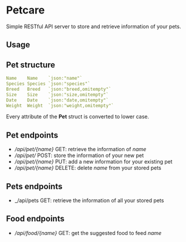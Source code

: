 # Petcare

Simple RESTful API server to store and retrieve information of your pets.

## Usage

## Pet structure
  ```yaml
  Name    Name    `json:"name"`
  Species Species `json:"species"`
  Breed   Breed   `json:"breed,omitempty"`
  Size    Size    `json:"size,omitempty"`
  Date    Date    `json:"date,omitempty"`
  Weight  Weight  `json:"weight,omitempty"`
   ```
 Every attribute of the __Pet__ struct is converted to lower case.


## Pet endpoints
- _/api/pet/{name}_ GET: retrieve the information of _name_
- _/api/pet/_ POST: store the information of your new pet
- _/api/pet/{name}_ PUT: add a new information for your existing pet
- _/api/pet/{name}_ DELETE: delete _name_ from your stored pets

## Pets endpoints
- _/api/pets GET: retrieve the information of all your stored pets

## Food endpoints
- _/api/food/{name}_ GET: get the suggested food to feed _name_
